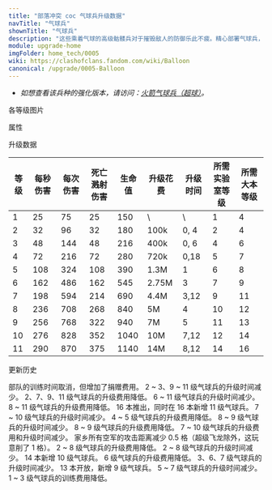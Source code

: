 ```yaml
---
title: "部落冲突 coc 气球兵升级数据"
navTitle: "气球兵"
shownTitle: "气球兵"
description: "这些乘着气球的高级骷髅兵对于摧毁敌人的防御乐此不疲。精心部署气球兵，他们将为您扫除各种障碍！"
module: upgrade-home
imgFolder: home_tech/0005
wiki: https://clashofclans.fandom.com/wiki/Balloon
canonical: /upgrade/0005-Balloon
---
```


- *如想查看该兵种的强化版本，请访问：[火箭气球兵（超球）](/upgrade/060b-Rocket-Balloon)。*

<UnitInfo :folder="$frontmatter.imgFolder" imgSrc="Balloon_info.png" :imgAlt="$frontmatter.navTitle" :description="$frontmatter.description" />

<SmallTitle>各等级图片</SmallTitle>

<Panel>
    <UnitImgGroup :folder="$frontmatter.imgFolder">
        <UnitImg imgTitle="1 - 2 级" imgSrc="Balloon1.png" />
        <UnitImg imgTitle="3 - 4 级" imgSrc="Balloon3.png" />
        <UnitImg imgTitle="5 级" imgSrc="Balloon5.png" />
        <UnitImg imgTitle="6 级" imgSrc="Balloon6.png" />
        <UnitImg imgTitle="7 级" imgSrc="Balloon7.png" />
        <UnitImg imgTitle="8 级" imgSrc="Balloon8.png" />
        <UnitImg imgTitle="9 级" imgSrc="Balloon9.png" />
        <UnitImg imgTitle="10 级" imgSrc="Balloon10.png" />
        <UnitImg imgTitle="11 级" imgSrc="Balloon11.png" />
    </UnitImgGroup>
</Panel>

<SmallTitle>属性</SmallTitle>

<UnitProperties>
    <UnitProperty pKey="攻击偏好" pValue="防御建筑" />
    <UnitProperty pKey="伤害类型" pValue="范围伤害 (仅地面)" />
    <UnitProperty pKey="攻击的目标" pValue="仅地面目标" />
    <UnitProperty pKey="占据人口" pValue="5" />
    <UnitProperty pKey="移动速度" pValue="1.3 格/秒" />
    <UnitProperty pKey="攻击速度" pValue="3 秒/次" />
    <UnitProperty pKey="首次进攻时机" pValue="到达目标后 0.75 秒" />
    <UnitProperty pKey="攻击距离" pValue="0 格 (建筑头顶)" />
    <UnitProperty pKey="普攻伤害半径" pValue="1.2 格" />
    <UnitProperty pKey="死亡伤害半径" pValue="1.2 格" />
    <UnitProperty pKey="死亡伤害延时" pValue="0.146 秒" />
    <UnitProperty pKey="所需训练营等级" pValue="6" />
    <UnitProperty pKey="所需大本等级" pValue="4" />
    <UnitProperty pKey="训练时间" pValue="无" trainingSystem="2025" />
    <UnitProperty pKey="捐赠费用" pValue="3,3,9000,Elixir" :isDonationCost="true" />
</UnitProperties>

<SmallTitle>升级数据</SmallTitle>

<script setup>
const tableExtraInfo = [
    {
        "column": 5,
        "type": "cost",
        "gpClass": "research",
        "icon": "Elixir"
    },
    {
        "column": 6,
        "type": "time",
        "gpClass": "research"
    }
];
</script>

<UnitTable :tableExtraInfo="tableExtraInfo">

| 等级 |  每秒伤害 | 每次伤害|死亡<br>溅射伤害|生命值 | 升级花费|  升级时间  |所需<br>实验室等级|所需大本等级|
| ---- |   ----   |   ----  |     ----    |  ---- |   ----  |    ----   |      ----       |   ----    |
|   1  |     25   |    75   |      25     |   150 |      \  |       \   |        1        |     4     |
|   2  |     32   |    96   |      32     |   180 |   100k  |    0, 4   |        2        |     4     |
|   3  |     48   |   144   |      48     |   216 |   400k  |    0, 6   |        4        |     6     |
|   4  |     72   |   216   |      72     |   280 |   720k  |    0,18   |        5        |     7     |
|   5  |    108   |   324   |     108     |   390 |   1.3M  |    1      |        6        |     8     |
|   6  |    162   |   486   |     162     |   545 |  2.75M  |    3      |        7        |     9     |
|   7  |    198   |   594   |     214     |   690 |   4.4M  |    3,12   |        9        |    11     |
|   8  |    236   |   708   |     268     |   840 |     5M  |    4      |       10        |    12     |
|   9  |    256   |   768   |     322     |   940 |     7M  |    5      |       11        |    13     |
|  10  |    276   |   828   |     352     |  1040 |    10M  |    7,12   |       12        |    14     |
|  11  |    290   |   870   |     375     |  1140 |    14M  |    8,12   |       14        |    16     |
</UnitTable>

<SmallTitle>更新历史</SmallTitle>

<Timeline>
    <TimelineItem date="2025/03/27">
        <TimelineRow>部队的训练时间取消，但增加了捐赠费用。</TimelineRow>
    </TimelineItem>
    <TimelineItem date="2025/03/24">
        <TimelineRow>2 ~ 3、9 ~ 11 级气球兵的升级时间减少。</TimelineRow>
        <TimelineRow>2、7、9、11 级气球兵的升级费用降低。</TimelineRow>
    </TimelineItem>
    <TimelineItem date="2024/11/25">
        <TimelineRow>6 ~ 11 级气球兵的升级时间减少。</TimelineRow>
        <TimelineRow>8 ~ 11 级气球兵的升级费用降低。</TimelineRow>
    </TimelineItem>
    <TimelineItem date="2023/12/12">
        <TimelineRow>16 本推出，同时在 16 本新增 11 级气球兵。</TimelineRow>
        <TimelineRow>7 ~ 10 级气球兵的升级时间减少。</TimelineRow>
        <TimelineRow>4 ~ 5 级气球兵的升级费用降低。</TimelineRow>
    </TimelineItem>
    <TimelineItem date="2023/06/12">
        <TimelineRow>8 ~ 9 级气球兵的升级时间减少。</TimelineRow>
        <TimelineRow>8 ~ 9 级气球兵的升级费用降低。</TimelineRow>
    </TimelineItem>
    <TimelineItem date="2022/10/10">
        <TimelineRow>7 ~ 10 级气球兵的升级费用和升级时间减少。</TimelineRow>
    </TimelineItem>
    <TimelineItem date="2022/05/02">
        <TimelineRow>家乡所有空军的攻击距离减少 0.5 格（超级飞龙除外，这玩意削了 1 格）。</TimelineRow>
    </TimelineItem>
    <TimelineItem date="2021/12/09">
        <TimelineRow>2 ~ 8 级气球兵的升级费用降低。</TimelineRow>
        <TimelineRow>2 ~ 8 级气球兵的升级时间减少。</TimelineRow>
    </TimelineItem>
    <TimelineItem date="2021/06/15">
        <TimelineRow>14 本新增 10 级气球兵。</TimelineRow>
    </TimelineItem>
    <TimelineItem date="2020/03/30">
        <TimelineRow>6 级气球兵的升级费用降低。</TimelineRow>
        <TimelineRow>3、6、7 级气球兵的升级时间减少。</TimelineRow>
    </TimelineItem>
    <TimelineItem date="2019/12/09">
        <TimelineRow>13 本开放，新增 9 级气球兵。</TimelineRow>
    </TimelineItem>
    <TimelineItem date="2019/04/02">
        <TimelineRow>5 ~ 7 级气球兵的升级时间减少。</TimelineRow>
        <TimelineRow>1 ~ 3 级气球兵的训练费用降低。</TimelineRow>
    </TimelineItem>
    <TimelineItem :historyBottom="true" />
</Timeline>